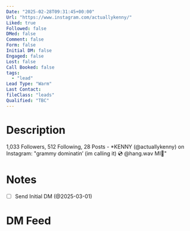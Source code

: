 ```yaml
---
Date: "2025-02-28T09:31:45+00:00"
Url: "https://www.instagram.com/actuallykenny/"
Liked: true
Followed: false
DMed: false
Comment: false
Form: false
Initial DM: false
Engaged: false
Lost: false
Call Booked: false
tags:
  - "lead"
Lead Type: "Warm"
Last Contact:
fileClass: "leads"
Qualified: "TBC"
---
```

# Description
1,033 Followers, 512 Following, 28 Posts - *KENNY (@actuallykenny) on Instagram: "grammy dominatin’ (im calling it)
💿 @hang.wav 
MI📍"
# Notes
- [ ] Send Initial DM (@2025-03-01)
# DM Feed